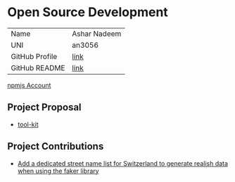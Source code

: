 # Open Source Development

|                |                                                                        |
| :------------- | :--------------------------------------------------------------------- |
| Name           | Ashar Nadeem                                                           |
| UNI            | an3056                                                                 |
| GitHub Profile | [link](https://github.com/asharnadeem)                                 |
| GitHub README  | [link](https://github.com/asharnadeem/asharnadeem/blob/main/README.md) |

[npmjs Account](https://www.npmjs.com/~asharnadeem)

## Project Proposal

- [tool-kit](../projects/typescript/tool-kit.md)

## Project Contributions

- [Add a dedicated street name list for Switzerland to generate realish data when using the faker library](https://github.com/faker-js/faker/pull/1946)
